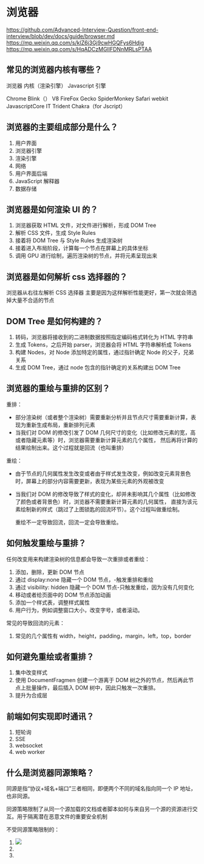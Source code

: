 # 浏览器

https://github.com/Advanced-Interview-Question/front-end-interview/blob/dev/docs/guide/browser.md
https://mp.weixin.qq.com/s/klZ6j3Gj9cwHGQFys6Hdjg
https://mp.weixin.qq.com/s/HqADCzMGlIFDNnMRLsPTAA

## 常见的浏览器内核有哪些？

浏览器 内核（渲染引擎） Javascript 引擎

Chrome Blink（） V8
FireFox Gecko SpiderMonkey
Safari webkit JavascriptCore
IT Trident Chakra（for Jscript）

## 浏览器的主要组成部分是什么？

1. 用户界面
2. 浏览器引擎
3. 渲染引擎
4. 网络
5. 用户界面后端
6. JavaScript 解释器
7. 数据存储

## 浏览器是如何渲染 UI 的？

1. 浏览器获取 HTML 文件，对文件进行解析，形成 DOM Tree
2. 解析 CSS 文件，生成 Style Rules
3. 接着将 DOM Tree 与 Style Rules 生成渲染树
4. 接着进入布局阶段，计算每一个节点在屏幕上的具体坐标
5. 调用 GPU 进行绘制，遍历渲染树的节点，并将元素呈现出来

## 浏览器是如何解析 css 选择器的？

浏览器从右往左解析 CSS 选择器
主要是因为这样解析性能更好，第一次就会筛选掉大量不合适的节点

## DOM Tree 是如何构建的？

1. 转码，浏览器将接收到的二进制数据按照指定编码格式转化为 HTML 字符串
2. 生成 Tokens，之后开始 parser，浏览器会将 HTML 字符串解析成 Tokens
3. 构建 Nodes，对 Node 添加特定的属性，通过指针确定 Node 的父子，兄弟关系
4. 生成 DOM Tree，通过 node 包含的指针确定的关系构建出 DOM Tree

## 浏览器的重绘与重排的区别？

重排：

- 部分渲染树（或者整个渲染树）需要重新分析并且节点尺寸需要重新计算，表现为重新生成布局，重新排列元素
- 当我们对 DOM 的修改引发了 DOM 几何尺寸的变化（比如修改元素的宽，高或者隐藏元素等）时，浏览器需要重新计算元素的几个属性，
  然后再将计算的结果绘制出来。这个过程就是回流（也叫重排）

重绘：

- 由于节点的几何属性发生改变或者由于样式发生改变，例如改变元素背景色时，屏幕上的部分内容需要更新，表现为某些元素的外观被改变
- 当我们对 DOM 的修改导致了样式的变化，却并未影响其几个属性（比如修改了颜色或者背景色）时，浏览器不需要重新计算元素的几何属性，
  直接为该元素绘制新的样式（跳过了上图锁匙的回流环节）。这个过程叫做重绘制。

  重绘不一定导致回流，回流一定会导致重绘。

## 如何触发重绘与重排？

任何改变用来构建渲染树的信息都会导致一次重排或者重绘：

1. 添加，删除，更新 DOM 节点
2. 通过 display:none 隐藏一个 DOM 节点，-触发重排和重绘
3. 通过 visibility: hidden 隐藏一个 DOM 节点-只触发重绘，因为没有几何变化
4. 移动或者给页面中的 DOM 节点添加动画
5. 添加一个样式表，调整样式属性
6. 用户行为，例如调整窗口大小，改变字号，或者滚动。

常见的导致回流的元素：

1. 常见的几个属性有 width，height，padding，margin，left，top，border

## 如何避免重绘或者重排？

1. 集中改变样式
2. 使用 DocumentFragmen 创建一个游离于 DOM 树之外的节点，然后再此节点上批量操作，最后插入 DOM 树中，因此只触发一次重排。
3. 提升为合成层

## 前端如何实现即时通讯？

1. 短轮询
2. SSE
3. websocket
4. web worker

## 什么是浏览器同源策略？

同源是指“协议+域名+端口”三者相同，即便两个不同的域名指向同一个 IP 地址，也非同源。

同源策略限制了从同一个源加载的文档或者脚本如何与来自另一个源的资源进行交互。用于隔离潜在恶意文件的重要安全机制

不受同源策略限制的：

1. <img src=xxx>
2. <link href=xxx>
3. <script src=xxx>

## 如何实现跨域？

1. JSONP
   - 利用 script 标签不受同源策略限制的特性进行跨域操作
   - 优点：实现简单，兼容性好
   - 缺点：只支持 get 请求；有安全性问题，容易遭受 xss 攻击；需要服务端配合 jsonp 进行一定程度的改造
2. CORS（跨域资源共享）（Access-Control-Allow-Origin）
   - 使用额外的 HTTP 头来告诉浏览器让运行在一个 origin 上的 web 应用被准许访问来自不同源服务器上的指定资源
3. Nginx
   - 反向代理
   - 负载均衡
   - 高并发
4. postMessage
   - 允许来自不同源的脚本采用异步方式进行有限的通信，可以实现跨文本挡，多窗口，跨域消息传递
     HTML5 XMLHttpRequest 有一个 API，postMessage()方法允许来自不同源的脚本采用异步方式进行有限的通信，可以实现跨文本档、多窗口、跨域消息传递。
5. WebSocket
   是一种双向通信协议，在建立连接之后，WebSocket 的 server 与 client 都能主动向对方发送或接收数据，连接建立好了之后 client 与 server 之间的双向通信就与 HTTP 无关了，因此可以跨域。
6. window.name + iframe
   window.name 属性值在不同的页面（甚至不同域名）加载后依旧存在，并且可以支持非常长的 name 值，我们可以利用这个特点进行跨域。
7. location.hash + iframe
   a.html 欲与 c.html 跨域相互通信，通过中间页 b.html 来实现。 三个页面，不同域之间利用 iframe 的 location.hash 传值，相同域之间直接 js 访问来通信。
8. document.domain + iframe
   该方式只能用于二级域名相同的情况下，比如 a.test.com 和 b.test.com 适用于该方式，我们只需要给页面添加 document.domain ='test.com' 表示二级域名都相同就可以实现跨域，两个页面都通过 js 强制设置 document.domain 为基础主域，就实现了同域。

## 浏览器的缓存

缓存分为强缓存和协商缓存

1. 强缓存
   强缓存，在缓存有效期内，客户端直接读取本地资源文件，
   返回的状态码是 200
2. 协商缓存
   - Expires

## chrome 打开一个页面需要启动多少进程？分别有哪些进程？

https://mp.weixin.qq.com/s/klZ6j3Gj9cwHGQFys6Hdjg

打开一个页面至少需要 1 个网络进程，1 个浏览器进程，1 个 GPU 进行以及 1 个渲染进程

分别是：

1. 浏览器进程，主要负责界面显示，用户交互，子进程管理，同时提供存储等功能
2. 渲染进程，核心任务是将 html，css 和 JavaScript 转换为用户可以与之交互的网页。
3. GPU 进程，
4. 网络进程，主要负责页面的网络资源加载，之前是作为一个模块运行在浏览器进程里面的，直至最近踩独立出来，成为一个单独的进程
5. 插件进程，主要是负责插件的运行，因插件易奔溃，所以需要通过插件进程来隔离，以保证插件进程崩溃不会对浏览器和页面造成影响。

## GPU 加速（will-change）

https://juejin.im/post/5df5bcea6fb9a016091def69#heading-61
https://juejin.im/post/5da52531518825094e373372
